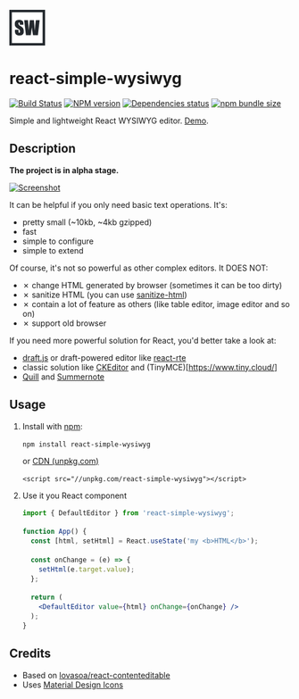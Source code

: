 ![Logo](docs/resources/logo/logo-64.png)

# react-simple-wysiwyg
[![Build Status](https://travis-ci.org/megahertz/react-simple-wysiwyg.svg?branch=master)](https://travis-ci.org/megahertz/react-simple-wysiwyg)
[![NPM version](https://badge.fury.io/js/react-simple-wysiwyg.svg)](https://badge.fury.io/js/react-simple-wysiwyg)
[![Dependencies status](https://david-dm.org/megahertz/react-simple-wysiwyg/status.svg)](https://david-dm.org/megahertz/react-simple-wysiwyg)
[![npm bundle size](https://img.shields.io/bundlephobia/minzip/react-simple-wysiwyg.svg?color=rgb%2868%2C%20204%2C%2017%29)](https://bundlephobia.com/result?p=react-simple-wysiwyg@0.0.3)

Simple and lightweight React WYSIWYG editor. [Demo](https://megahertz.github.io/react-simple-wysiwyg/).

## Description

**The project is in alpha stage.**

[![Screenshot](docs/resources/screenshot.png)](https://megahertz.github.io/react-simple-wysiwyg/)

It can be helpful if you only need basic text operations. It's:

 - pretty small (~10kb, ~4kb gzipped)
 - fast
 - simple to configure
 - simple to extend

Of course, it's not so powerful as other complex editors. It DOES NOT:

 - ✗ change HTML generated by browser (sometimes it can be too dirty)
 - ✗ sanitize HTML (you can use [sanitize-html](https://www.npmjs.com/package/sanitize-html))
 - ✗ contain a lot of feature as others (like table editor, image editor and so on)
 - ✗ support old browser

If you need more powerful solution for React, you'd better take a look at:

 - [draft.js](https://draftjs.org/) or draft-powered editor like
   [react-rte](https://github.com/sstur/react-rte)
 - classic solution like [CKEditor](https://ckeditor.com/) and
   (TinyMCE)[https://www.tiny.cloud/]
 - [Quill](https://github.com/zenoamaro/react-quill) and
   [Summernote](https://github.com/summernote/react-summernote)


## Usage

 1. Install with [npm](https://npmjs.org/package/react-simple-wysiwyg):

    `npm install react-simple-wysiwyg`
    
    or [CDN (unpkg.com)](https://unpkg.com/react-simple-wysiwyg@0.0.3/)
   
    `<script src="//unpkg.com/react-simple-wysiwyg"></script>`
    
 2. Use it you React component
 
    ```jsx
    import { DefaultEditor } from 'react-simple-wysiwyg';
    
    function App() {
      const [html, setHtml] = React.useState('my <b>HTML</b>');
      
      const onChange = (e) => {
        setHtml(e.target.value);
      };
    
      return (
        <DefaultEditor value={html} onChange={onChange} />
      );
    }
    ```
  
## Credits

 - Based on 
   [lovasoa/react-contenteditable](https://github.com/lovasoa/react-contenteditable)
 - Uses [Material Design Icons](http://materialdesignicons.com/)
